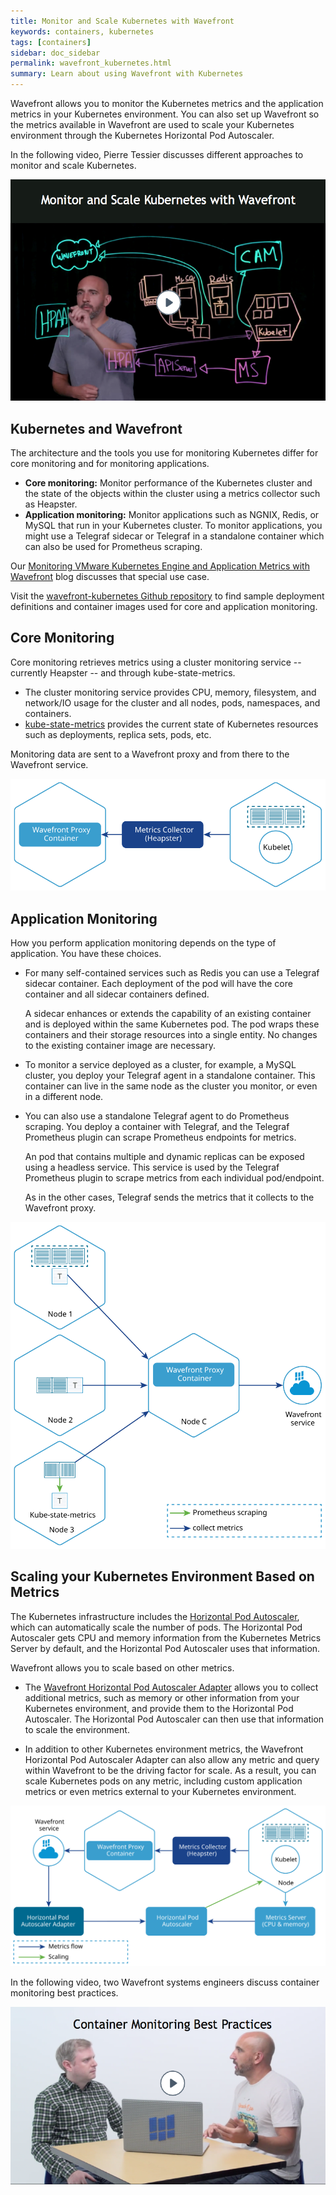 ```yaml
---
title: Monitor and Scale Kubernetes with Wavefront
keywords: containers, kubernetes
tags: [containers]
sidebar: doc_sidebar
permalink: wavefront_kubernetes.html
summary: Learn about using Wavefront with Kubernetes
---
```

Wavefront allows you to monitor the Kubernetes metrics and the application metrics in your Kubernetes environment. You can also set up Wavefront so the metrics available in Wavefront are used to scale your Kubernetes environment through the Kubernetes Horizontal Pod Autoscaler.

In the following video, Pierre Tessier discusses different approaches to monitor and scale Kubernetes.

<p><a href="https://www.youtube.com/watch?v=uqknhOpUEqU&index=2&list=PLmp0id7yKiEdaWcjNtGikcyqpNcPNbn_K"><img src="/images/v_kubernetes_pierre.png" style="width: 700px;" alt="monitor and scale kubernetes"/></a>
</p>

## Kubernetes and Wavefront

The architecture and the tools you use for monitoring Kubernetes differ for core monitoring and for monitoring applications.

* **Core monitoring:** Monitor performance of the Kubernetes cluster and the state of the objects within the cluster using a metrics collector such as Heapster.
* **Application monitoring:** Monitor applications such as NGNIX, Redis, or MySQL that run in your Kubernetes cluster. To monitor applications, you might use a Telegraf sidecar or Telegraf in a standalone container which can also be used for Prometheus scraping.

Our [Monitoring VMware Kubernetes Engine and Application Metrics with Wavefront](https://www.wavefront.com/monitoring-vmware-kubernetes-engine-and-application-metrics-with-wavefront/) blog discusses that special use case.

Visit the [wavefront-kubernetes Github repository](https://www.github.com/wavefrontHQ/wavefront-kubernetes) to find sample deployment definitions and container images used for core and application monitoring.

## Core Monitoring

Core monitoring retrieves metrics using a cluster monitoring service -- currently Heapster -- and through kube-state-metrics.
* The cluster monitoring service provides CPU, memory, filesystem, and network/IO usage for the cluster and all nodes, pods, namespaces, and containers.
* [kube-state-metrics](https://github.com/kubernetes/kube-state-metrics) provides the current state of Kubernetes resources such as deployments, replica sets, pods, etc.

Monitoring data are sent to a Wavefront proxy and from there to the Wavefront service.

![kubernetes core monitoring](/images/kubernetes_core.svg)

## Application Monitoring

How you perform application monitoring depends on the type of application. You have these choices.
* For many self-contained services such as Redis you can use a Telegraf sidecar container. Each deployment of the pod will have the core container and all sidecar containers defined.

  A sidecar enhances or extends the capability of an existing container and is deployed within the same Kubernetes pod. The pod wraps these containers and their storage resources into a single entity. No changes to the existing container image are necessary.

* To monitor a service deployed as a cluster, for example, a MySQL cluster, you deploy your Telegraf agent in a standalone container. This container can live in the same node as the cluster you monitor, or even in a different node.
* You can also use a standalone Telegraf agent to do Prometheus scraping. You deploy a container with Telegraf, and the Telegraf Prometheus plugin can scrape Prometheus endpoints for metrics.

  An pod that contains multiple and dynamic replicas can be exposed using a headless service. This service is used by the Telegraf Prometheus plugin to scrape metrics from each individual pod/endpoint.

  As in the other cases, Telegraf sends the metrics that it collects to the Wavefront proxy.

![kubernetes application monitoring](/images/kubernetes_apps.svg)

## Scaling your Kubernetes Environment Based on Metrics

The Kubernetes infrastructure includes the [Horizontal Pod Autoscaler](https://kubernetes.io/docs/tasks/run-application/horizontal-pod-autoscale/), which can automatically scale the number of pods. The Horizontal Pod Autoscaler gets CPU and memory information from the Kubernetes Metrics Server by default, and the Horizontal Pod Autoscaler uses that information.

Wavefront allows you to scale based on other metrics.

* The [Wavefront Horizontal Pod Autoscaler Adapter](https://www.github.com/wavefrontHQ/wavefront-kubernetes-adapter) allows you to collect additional metrics, such as memory or other information from your Kubernetes environment, and provide them to the Horizontal Pod Autoscaler. The Horizontal Pod Autoscaler can then use that information to scale the environment.

* In addition to other Kubernetes environment metrics, the Wavefront Horizontal Pod Autoscaler Adapter can also allow any metric and query within Wavefront to be the driving factor for scale. As a result, you can scale Kubernetes pods on any metric, including custom application metrics or even metrics external to your Kubernetes environment.

![kubernetes scaling](/images/kubernetes_scaling.svg)

In the following video, two Wavefront systems engineers discuss container monitoring best practices.

<p><a href="https://www.youtube.com/watch?v=_XYr1hlQqfI&list=PLmp0id7yKiEdaWcjNtGikcyqpNcPNbn_K&index=1"><img src="/images/v_container_monitoring.png" style="width: 700px;" alt="container monitoring best practice"/></a>
</p>
